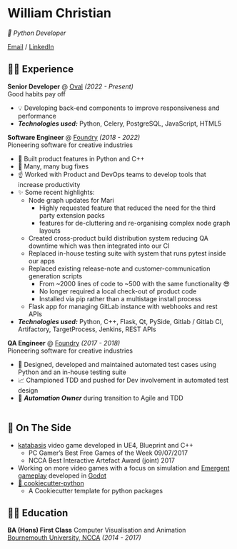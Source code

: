 # William Christian

_🐍 Python Developer_

[Email](mailto:wsachristian@outlook.com) / [LinkedIn](https://www.linkedin.com/in/wsachristian/)

## 👨‍💻 Experience

**Senior Developer** @ [Oval](https://ovalmoney.com/en/) _(2022 - Present)_<br>
Good habits pay off
  - 💡 Developing back-end components to improve responsiveness and performance
  - **_Technologies used:_** Python, Celery, PostgreSQL, JavaScript, HTML5

**Software Engineer** @ [Foundry](https://www.foundry.com/) _(2018 - 2022)_<br>
Pioneering software for creative industries
  - 🔧 Built product features in Python and C++
  - 🐛 Many, many bug fixes
  - ☝️ Worked with Product and DevOps teams to develop tools that increase productivity
  - ✨ Some recent highlights:
    - Node graph updates for Mari
      - Highly requested feature that reduced the need for the third party extension packs
      - features for de-cluttering and re-organising complex node graph layouts
    - Created cross-product build distribution system reducing QA downtime which was then integrated into our CI
    - Replaced in-house testing suite with system that runs pytest inside our apps
    - Replaced existing release-note and customer-communication generation scripts
      - From ~2000 lines of code to ~500 with the same functionality 😎
      - No longer required a local check-out of product code
      - Installed via pip rather than a multistage install process
    - Flask app for managing GitLab instance with webhooks and rest APIs
  - **_Technologies used:_** Python, C++, Flask, Qt, PySide, Gitlab / Gitlab CI, Artifactory, TargetProcess, Jenkins, REST APIs

**QA Engineer** @ [Foundry](https://www.foundry.com/) _(2017 - 2018)_<br>Pioneering software for creative industries
  - 🧪 Designed, developed and maintained automated test cases using Python and an in-house testing suite
  - 📈 Championed TDD and pushed for Dev involvement in automated test design
  - 🏅 **_Automation Owner_** during transition to Agile and TDD
<br><br>

## 📌 On The Side
  - [katabasis](https://shadowmonk.itch.io/katabasis) video game developed in UE4, Blueprint and
C++
    - PC Gamer’s Best Free Games of the Week 09/07/2017
    - NCCA Best Interactive Artefact Award (joint) 2017
  - Working on more video games with a focus on simulation and [Emergent gameplay](https://en.wikipedia.org/wiki/Emergent_gameplay) developed in [Godot](https://godotengine.org/)
  - [🍪 cookiecutter-python](https://github.com/verillious/cookiecutter-python)
    - A Cookiecutter template for python packages

## 👨‍🎓 Education

**BA (Hons) First Class** Computer Visualisation and Animation<br>
[Bournemouth University, NCCA](https://www.bournemouth.ac.uk/about/our-faculties/faculty-media-communication/national-centre-computer-animation) _(2014 - 2017)_
